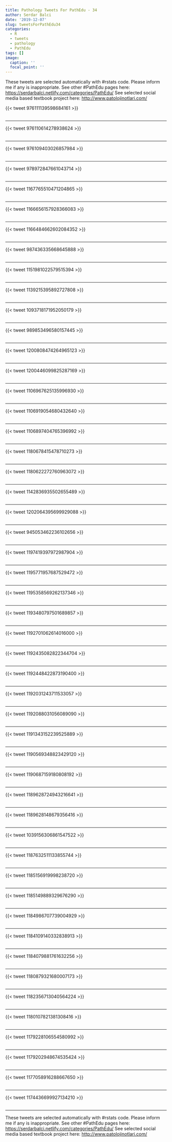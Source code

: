 ```yaml
---
title: Pathology Tweets For PathEdu - 34
author: Serdar Balci
date: '2019-12-07'
slug: tweetsForPathEdu34
categories:
  - R
  - tweets
  - pathology
  - PathEdu
tags: []
image:
  caption: ''
  focal_point: ''
---
```



These tweets are selected automatically with #rstats code. Please inform me if any is inappropriate.
See other #PathEdu pages here: https://serdarbalci.netlify.com/categories/PathEdu/ 
See selected social media based textbook project here: http://www.patolojinotlari.com/

{{< tweet 976111139598684161 >}}
<br>
<br>
<hr>
{{< tweet 976110614278938624 >}}
<br>
<br>
<hr>
{{< tweet 976109403026857984 >}}
<br>
<br>
<hr>
{{< tweet 978972847661043714 >}}
<br>
<br>
<hr>
{{< tweet 1167765510471204865 >}}
<br>
<br>
<hr>
{{< tweet 1166656157928366083 >}}
<br>
<br>
<hr>
{{< tweet 1166484662602084352 >}}
<br>
<br>
<hr>
{{< tweet 987436335668645888 >}}
<br>
<br>
<hr>
{{< tweet 1151981022579515394 >}}
<br>
<br>
<hr>
{{< tweet 1139215395892727808 >}}
<br>
<br>
<hr>
{{< tweet 1093718171952050179 >}}
<br>
<br>
<hr>
{{< tweet 989853496580157445 >}}
<br>
<br>
<hr>
{{< tweet 1200808474264965123 >}}
<br>
<br>
<hr>
{{< tweet 1200446099825287169 >}}
<br>
<br>
<hr>
{{< tweet 1106967625135996930 >}}
<br>
<br>
<hr>
{{< tweet 1106919054680432640 >}}
<br>
<br>
<hr>
{{< tweet 1106897404765396992 >}}
<br>
<br>
<hr>
{{< tweet 1180678415478710273 >}}
<br>
<br>
<hr>
{{< tweet 1180622272760963072 >}}
<br>
<br>
<hr>
{{< tweet 1142836935502655489 >}}
<br>
<br>
<hr>
{{< tweet 1202064395699929088 >}}
<br>
<br>
<hr>
{{< tweet 945053462236102656 >}}
<br>
<br>
<hr>
{{< tweet 1197419397972987904 >}}
<br>
<br>
<hr>
{{< tweet 1195771957687529472 >}}
<br>
<br>
<hr>
{{< tweet 1195358569262137346 >}}
<br>
<br>
<hr>
{{< tweet 1193480797501689857 >}}
<br>
<br>
<hr>
{{< tweet 1192701062614016000 >}}
<br>
<br>
<hr>
{{< tweet 1192435082822344704 >}}
<br>
<br>
<hr>
{{< tweet 1192448422873190400 >}}
<br>
<br>
<hr>
{{< tweet 1192031243711533057 >}}
<br>
<br>
<hr>
{{< tweet 1192088031056089090 >}}
<br>
<br>
<hr>
{{< tweet 1191343152239525889 >}}
<br>
<br>
<hr>
{{< tweet 1190569348823429120 >}}
<br>
<br>
<hr>
{{< tweet 1190687159180808192 >}}
<br>
<br>
<hr>
{{< tweet 1189628724943216641 >}}
<br>
<br>
<hr>
{{< tweet 1189628148679356416 >}}
<br>
<br>
<hr>
{{< tweet 1039156306861547522 >}}
<br>
<br>
<hr>
{{< tweet 1187632511133855744 >}}
<br>
<br>
<hr>
{{< tweet 1185156919998238720 >}}
<br>
<br>
<hr>
{{< tweet 1185149889329676290 >}}
<br>
<br>
<hr>
{{< tweet 1184986707739004929 >}}
<br>
<br>
<hr>
{{< tweet 1184109140332838913 >}}
<br>
<br>
<hr>
{{< tweet 1184079881761632256 >}}
<br>
<br>
<hr>
{{< tweet 1180879321680007173 >}}
<br>
<br>
<hr>
{{< tweet 1182356713040564224 >}}
<br>
<br>
<hr>
{{< tweet 1180107821381308416 >}}
<br>
<br>
<hr>
{{< tweet 1179228106554580992 >}}
<br>
<br>
<hr>
{{< tweet 1179202948674535424 >}}
<br>
<br>
<hr>
{{< tweet 1177058916288667650 >}}
<br>
<br>
<hr>
{{< tweet 1174436699927134210 >}}
<br>
<br>
<hr>


These tweets are selected automatically with #rstats code. Please inform me if any is inappropriate.
See other #PathEdu pages here: https://serdarbalci.netlify.com/categories/PathEdu/ 
See selected social media based textbook project here: http://www.patolojinotlari.com/
